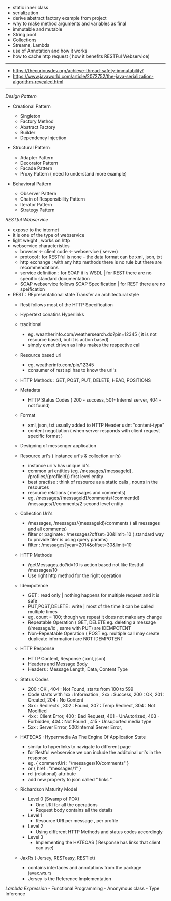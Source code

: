 - static inner class
- serialization
- derive abstract factory example from project
- why to make method arguments and variables as final
- immutable and mutable
- String pool
- Collections
- Streams, Lambda
- use of Annotation and how it works
- how to cache http request ( how it benefits RESTFul Webservice)

------
- https://thecuriousdev.org/achieve-thread-safety-immutability/
- https://www.javaworld.com/article/2072752/the-java-serialization-algorithm-revealed.html

-------
*Design Pattern*
- Creational Pattern
  - Singleton
  - Factory Method
  - Abstract Factory
  - Builder
  - Dependency Injection

- Structural Pattern
  - Adapter Pattern
  - Decorator Pattern
  - Facade Pattern
  - Proxy Pattern  ( need to understand more example)
  
- Behavioral Pattern
  - Observer Pattern
  - Chain of Responsibility Pattern
  - Iterator Pattern
  - Strategy Pattern


*RESTful Webservice*

- expose to the internet
- it is one of the type of webservice 
- light weight , works on http
- webservice characteristics
    - browser <- client code <- webservice ( server)
    - protocol :  for RESTful is none - the data format can be xml, json, txt
    - http exchange : with any http methods there is no rule but there are recommendations
    - service definition : for SOAP it is WSDL | for REST there are no specific standard documentation 
    - SOAP webservice follows SOAP Specification | for REST there are no speification
 - REST : REpresentational state Transfer an architectural style
    - Rest follows most of the HTTP Specification
    - Hypertext conatins Hyperlinks
    - traditional    
        - eg. weartherinfo.com/weathersearch.do?pin=12345 ( it is not resource based, but it is action based)
        - simply evnet driven as links makes the respective call
    - Resource based uri
        - eg. weatherinfo.com/pin/12345
        - consumer of rest api has to know the uri's
    - HTTP Methods : GET, POST, PUT, DELETE, HEAD, POSITIONS
    - Metadata
        - HTTP Status Codes ( 200 - success, 501- Internsl server, 404 - not found)
    - Format
        - xml, json, txt usually added to HTTP Header usint "content-type"
        - content negotiation ( when server responds with client request specific format )
    - Designing of messenger application
    - Resource uri's ( instance uri's & collection uri's)
        - instance uri's has unique id's
        - common uri entities (eg. /messages/{messageId}, /profiles/{profileId}) first level entity
        - best practise : think of resource as a static calls , nouns in the resources
        - resource relations ( messages and comments) 
        - eg. /messages/{messageId}/comments/{commentId} /messages/1/comments/2 second level entity
     - Collection Uri's
        - /messages, /messages/{messageId}/comments  ( all messages and all comments)
        - filter or paginate : /messages?offset=30&limit=10 ( standard way to provide filer is using query params)
        - filter : /messages?year=2014&offset=30&limit=10
     - HTTP Methods 
        - /getMessages.do?id=10 is action based not like Restful /messages/10
        - Use right http method for the right operation
     - Idempotence
        - GET : read only | nothing happens for multiple request and it is safe
        - PUT,POST,DELETE : write | most of the time it can be called multiple times
        - eg. count = 100; though we repeat it does not make any change
        - Repeatable Operation ( GET, DELETE eg. deleting a message (/message/id ,  same with PUT) are IDEMPOTENT
        - Non-Repeatable Operation ( POST eg. multiple call may create duplicate information) are NOT IDEMPOTENT
     - HTTP Response 
        - HTTP Content, Response ( xml, json)
        - Headers and Message Body
        - Headers : Message Length, Data, Content Type
     - Status Codes
        - 200 : OK , 404 : Not Found, starts from 100 to 599
        - Code starts with 1xx : Information , 2xx : Success, 200 : OK, 201 : Created, 204 : No Content
        - 3xx : Redirects , 302 : Found, 307 : Temp Redirect, 304 : Not Modified
        - 4xx : Client Error, 400 : Bad Request, 401 - UnAutorized, 403 - Forbidden, 404 : Not Found , 415 - Unsuported media type
        - 5xx : Server Errror, 500:Internal Server Error, 
     - HATEOAS : Hypermedia As The Engine Of Application State
        - similar to hyperlinks to navigate to different page
        - for Restful webservice we can include the additoinal uri's in the response
        - eg. { commentUri : "/messages/10/comments" }
        - or { href : "messages/1" }
        - rel (relational) attribute 
        - add new property to json called " links " 
        
     - Richardson Maturity Model
        - Level 0 (Swamp of POX)
            - One URI for all the operations
            - Request body contains all the details 
        - Level 1
            - Resource URI per message , per profile
        - Level 2
            - Using different HTTP Methods and status codes accordingly
        - Level 3
            - Implementing the HATEOAS ( Response has links that client can use)
     - JaxRs ( Jersey, RESTeasy, RESTlet)
        - contains interfaces and annotations from the package javax.ws.rs
        - Jersey is the Reference Implementation
        
 *Lambda Expression*
    - Functional Programming
    - Anonymous class
    - Type Inference
        
            
